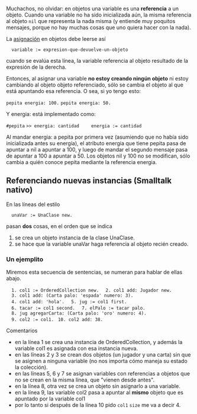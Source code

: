 Muchachos, no olvidar: en objetos una variable es una **referencia** a un objeto. Cuando una variable no ha sido inicializada aún, la misma referencia al objeto `nil` que representa la nada misma (y entiende muy poquitos mensajes, porque no hay muchas cosas que uno quiera hacer con la nada).

La [asignación](transparencia-referencial--efecto-de-lado-y-asignacion-destructiva.html) en objetos debe leerse así

`  variable := expresion-que-devuelve-un-objeto`

cuando se evalúa esta línea, la variable referencia al objeto resultado de la expresión de la derecha.

Entonces, al asignar una variable **no estoy creando ningún objeto** ni estoy cambiando al objeto objeto referenciado, sólo se cambia el objeto al que está apuntando esa referencia. O sea, si yo tengo esto:

`pepita energia: 100.`
`pepita energia: 50.`

Y energia: está implementado como:

`#pepita`
`>> energia: cantidad`
`    energia := cantidad`

Al mandar energia: a pepita por primera vez (asumiendo que no había sido inicializada antes su energía), el atributo energia que tiene pepita pasa de apuntar a nil a apuntar a 100, y luego de mandar el segundo mensaje pasa de apuntar a 100 a apuntar a 50. Los objetos nil y 100 no se modifican, sólo cambia a quién conoce pepita mediante la referencia energia.

Referenciando nuevas instancias (Smalltalk nativo)
--------------------------------------------------

En las líneas del estilo

`  unaVar := UnaClase new.`

pasan **dos** cosas, en el orden que se indica

1.  se crea un objeto instancia de la clase UnaClase.
2.  se hace que la variable unaVar haga referencia al objeto recién creado.

### Un ejemplito

Miremos esta secuencia de sentencias, se numeran para hablar de ellas abajo.

`  1. col1 := OrderedCollection new.`
`  2. col1 add: Jugador new.`
`  3. col1 add: (Carta palo: 'espada' numero: 3).`
`  4. col1 add: 'hola'.`
`  5. jug := col1 first.`
`  6. tacar := col1 second.`
`  7. elPalo := tacar palo.`
`  8. jug agregarCarta: (Carta palo: 'oro' numero: 4).`
`  9. col2 := col1.`
` 10. col2 add: 38.`

Comentarios

-   en la línea 1 se crea una instancia de OrderedCollection, y además la variable col1 es asignada con esa instancia nueva.
-   en las líneas 2 y 3 se crean dos objetos (un jugador y una carta) sin que se asignen a ninguna variable (no nos importa cómo maneja su estado la colección).
-   en las líneas 5, 6 y 7 se asignan variables con referencias a objetos que no se crean en la misma línea, que "vienen desde antes".
-   en la línea 8, otra vez se crea un objeto sin asignarlo a una variable.
-   en la línea 9, las variable col2 pasa a apuntar al **mismo** objeto que es apuntado por la variable col1
-   por lo tanto si después de la línea 10 pido `col1` `size` me va a decir 4.

